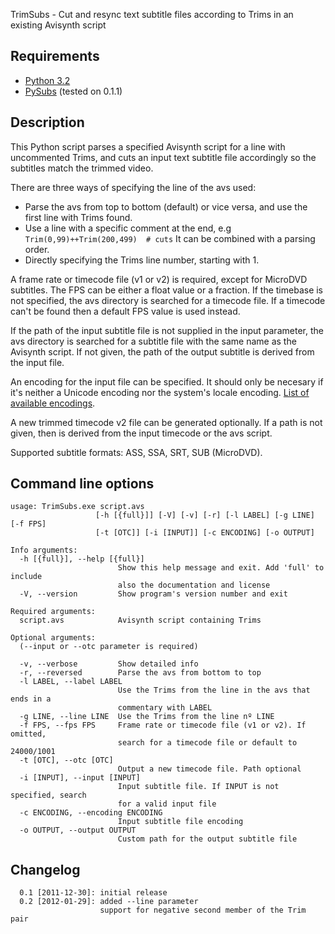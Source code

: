 TrimSubs - Cut and resync text subtitle files according to Trims in an existing
Avisynth script

Requirements
------------

 - [Python 3.2](http://www.python.org/)
 - [PySubs](http://pypi.python.org/pypi/pysubs) (tested on 0.1.1)

Description
-----------

This Python script parses a specified Avisynth script for a line with 
uncommented Trims, and cuts an input text subtitle file accordingly 
so the subtitles match the trimmed video.

There are three ways of specifying the line of the avs used:

- Parse the avs from top to bottom (default) or vice versa, and use the 
  first line with Trims found.
- Use a line with a specific comment at the end, e.g
  `Trim(0,99)++Trim(200,499)  # cuts`
  It can be combined with a parsing order.
- Directly specifying the Trims line number, starting with 1.

A frame rate or timecode file (v1 or v2) is required, except for MicroDVD 
subtitles.  The FPS can be either a float value or a fraction.  If the 
timebase is not specified, the avs directory is searched for a timecode 
file.  If a timecode can't be found then a default FPS value is used 
instead.

If the path of the input subtitle file is not supplied in the input 
parameter, the avs directory is searched for a subtitle file with the 
same name as the Avisynth script.  If not given, the path of the output 
subtitle is derived from the input file.

An encoding for the input file can be specified.  It should only be 
necesary if it's neither a Unicode encoding nor the system's locale 
encoding.  [List of available encodings](http://docs.python.org/py3k/library/codecs.html#standard-encodings).

A new trimmed timecode v2 file can be generated optionally.  If a path 
is not given, then is derived from the input timecode or the avs script.

Supported subtitle formats: ASS, SSA, SRT, SUB (MicroDVD).


Command line options
--------------------

    usage: TrimSubs.exe script.avs
                       [-h [{full}]] [-V] [-v] [-r] [-l LABEL] [-g LINE] [-f FPS]
                       [-t [OTC]] [-i [INPUT]] [-c ENCODING] [-o OUTPUT]
    
    Info arguments:
      -h [{full}], --help [{full}]
                            Show this help message and exit. Add 'full' to include
                            also the documentation and license
      -V, --version         Show program's version number and exit
    
    Required arguments:
      script.avs            Avisynth script containing Trims
    
    Optional arguments:
      (--input or --otc parameter is required)
    
      -v, --verbose         Show detailed info
      -r, --reversed        Parse the avs from bottom to top
      -l LABEL, --label LABEL
                            Use the Trims from the line in the avs that ends in a
                            commentary with LABEL
      -g LINE, --line LINE  Use the Trims from the line nº LINE
      -f FPS, --fps FPS     Frame rate or timecode file (v1 or v2). If omitted,
                            search for a timecode file or default to 24000/1001
      -t [OTC], --otc [OTC]
                            Output a new timecode file. Path optional
      -i [INPUT], --input [INPUT]
                            Input subtitle file. If INPUT is not specified, search
                            for a valid input file
      -c ENCODING, --encoding ENCODING
                            Input subtitle file encoding
      -o OUTPUT, --output OUTPUT
                            Custom path for the output subtitle file


Changelog
---------

      0.1 [2011-12-30]: initial release
      0.2 [2012-01-29]: added --line parameter 
                        support for negative second member of the Trim pair
